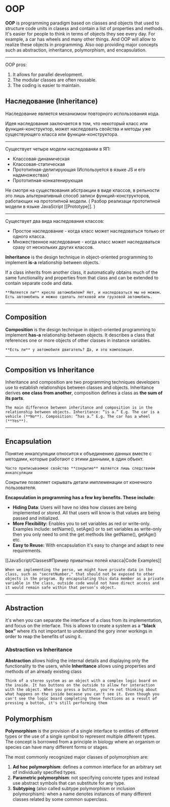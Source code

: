 # OOP

**OOP** is programming paradigm based on classes and objects that used to structure code units in clasess and contain a list of properties and methods. It's easier for people to think in terms of objects they see every day. For example, a car has wheels and many other things. And OOP will allow to realize these objects in programming. Also oop providing major concepts such as abstraction, inheritance, polymorphism, and encapsulation.

---

OOP pros:
1. It allows for parallel development.
2. The modular classes are often reusable.
3. The coding is easier to maintain.


## Наследование (Inheritance)

Наследование является механизмом повторного использования кода.

Идея наследования заключается в том, что некоторый класс или функция-конструктор, может наследовать свойства и методы уже существующего класса или функции-конструктора.

---

Существует четыре модели наследованяи в ЯП:
- Классовая-динамическая
- Классовая-статическая
- Прототипная-делигирующая (Используется в языке JS и его надмножествах)
- Прототипная-конкатенирующая

Не смотря на существования абстракции в виде классов, в рельности это лишь альтернативный способ записи функций-конструкторов, работающих на прототипной модели. ( Разбор реализаци прототипной модели в языке JavaScript [[Prototype]]. )

---

Существует два вида наследования классов:
- Простое наследование - когда класс может наследоваться только от одного класса.
- Множественное наследование - когда класс может наследоваться сразу от нескольких других классов. 

**Inheritance** is the design technique in object-oriented programming to implement **is-a** relationship between objects.

If a class inherits from another class, it automatically obtains much of the same functionality and properties from that class and can be extended to contain separate code and data.

```ad-warning
**Является ли** кресло автомобилем? Нет, и наследоваться мы не можем.
Есть автомобиль и можно сделать легковой или грузовой автомобиль.
```

---

## Composition 

**Composition** is the design technique in object-oriented programming to implement **has-a** relationship between objects. It describes a class that references one or more objects of other classes in instance variables.

```ad-warning
**Есть ли** у автомобиля двигатель? Да, и это композиция.
```

---

## Composition vs Inheritance

Inheritance and composition are two programming techniques developers use to establish relationships between classes and objects. Inheritance derives **one class from another**, composition defines a class as **the sum of its parts**.

```ad-info
The main difference between inheritance and composition is in the relationship between objects. Inheritance: “is a.” E.g. The car is a vehicle (**No**). Composition: “has a.” E.g. The car has a wheel (**Yes**).
```

---

## Encapsulation

Понятие инкапсуляции относится к объединению данных вместе с методами, которые работают с этими данными, в один объект. 

```ad-attention
Часто приписываемое свойство **сокрытие** является лишь следствием инкапсуляции
```

Сокрытие позволяет скрывать детали имплеменации от конечного пользователя.

**Encapsulation in programming has a few key benefits. These include:**

-   **Hiding Data**: Users will have no idea how classes are being implemented or stored. All that users will know is that values are being passed and initialized.
-   **More Flexibility:** Enables you to set variables as red or write-only. Examples include: setName(), setAge() or to set variables as write-only then you only need to omit the get methods like getName(), getAge() etc.  
-   **Easy to Reuse:** With encapsulation it's easy to change and adapt to new requirements.

[[JavaScript/Classes#Пример приватных полей класса|Code Examples]]

```ad-example
When we implementing the perso, we might have private data in the class, such as "secretNumber," that should not be exposed to other objects in the program. By encapsulating this data member as a private variable in the class, outside code would not have direct access and it would remain safe within that person’s object.
```

---
## Abstraction
it's when you can separate the interface of a class from its implementation, and focus on the interface. This is allows to create a system as a **“black box”** where it’s not important to understand the gory inner workings in order to reap the benefits of using it.

### Abstraction vs Inheritance

**Abstraction** allows hiding the internal details and displaying only the functionality to the users, while **Inheritance** allows using properties and methods of an already existing class

```ad-example
Think of a stereo system as an object with a complex logic board on the inside. It has buttons on the outside to allow for interaction with the object. When you press a button, you're not thinking about what happens on the inside because you can't see it. Even though you can't see the logic board completing these functions as a result of pressing a button, it's still performing them
```

## Polymorphism

**Polymorphism** is the provision of a single interface to entities of different types or the use of a single symbol to represent multiple different types. The concept is borrowed from a principle in biology where an organism or species can have many different forms or stages.


The most commonly recognized major classes of polymorphism are:
1. **Ad hoc polymorphism**: defines a common interface for an arbitrary set of individually specified types.
2. **Parametric polymorphism**: not specifying concrete types and instead use abstract symbols that can substitute for any type.
3. **Subtyping** (also called subtype polymorphism or inclusion polymorphism): when a name denotes instances of many different classes related by some common superclass.